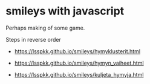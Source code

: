 # smileys with javascript

Perhaps making of some game.

Steps in reverse order

- https://lsspkk.github.io/smileys/hymyklusterit.html



- https://lsspkk.github.io/smileys/hymyn_vaiheet.html



- https://lsspkk.github.io/smileys/kuljeta_hymyja.html


